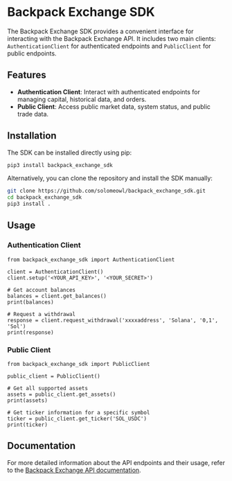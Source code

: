 # Backpack Exchange SDK

The Backpack Exchange SDK provides a convenient interface for interacting with the Backpack Exchange API. It includes two main clients: `AuthenticationClient` for authenticated endpoints and `PublicClient` for public endpoints.

## Features

- **Authentication Client**: Interact with authenticated endpoints for managing capital, historical data, and orders.
- **Public Client**: Access public market data, system status, and public trade data.

## Installation

The SDK can be installed directly using pip:

```bash
pip3 install backpack_exchange_sdk
```

Alternatively, you can clone the repository and install the SDK manually:

```bash
git clone https://github.com/solomeowl/backpack_exchange_sdk.git
cd backpack_exchange_sdk
pip3 install .
```

## Usage
### Authentication Client
```python=
from backpack_exchange_sdk import AuthenticationClient

client = AuthenticationClient()
client.setup('<YOUR_API_KEY>', '<YOUR_SECRET>')

# Get account balances
balances = client.get_balances()
print(balances)

# Request a withdrawal
response = client.request_withdrawal('xxxxaddress', 'Solana', '0,1', 'Sol')
print(response)

```
### Public Client
```python=
from backpack_exchange_sdk import PublicClient

public_client = PublicClient()

# Get all supported assets
assets = public_client.get_assets()
print(assets)

# Get ticker information for a specific symbol
ticker = public_client.get_ticker('SOL_USDC')
print(ticker)

```

## Documentation
For more detailed information about the API endpoints and their usage, refer to the [Backpack Exchange API documentation](https://docs.backpack.exchange/).